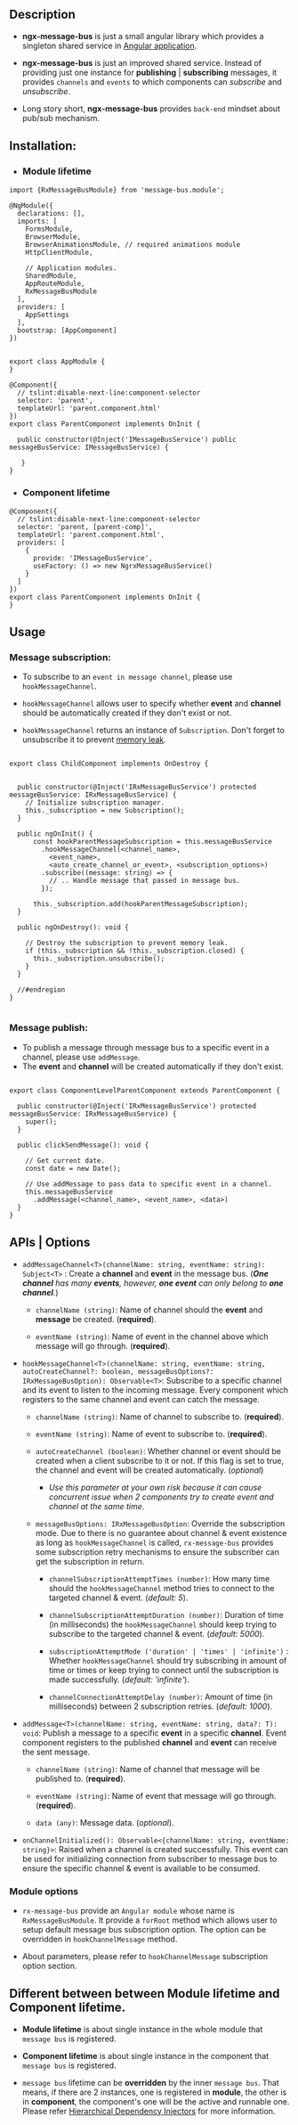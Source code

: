 ## Description

- **ngx-message-bus** is just a small angular library which provides a singleton shared service in [Angular application](https://angular.io/).

- **ngx-message-bus** is just an improved shared service. Instead of providing just one instance for **publishing** | **subscribing** messages, it provides `channels` and `events` to which components can _subscribe_ and _unsubscribe_. 

- Long story short, **ngx-message-bus** provides `back-end` mindset about pub/sub mechanism.



## Installation:

- ### Module lifetime

```
import {RxMessageBusModule} from 'message-bus.module';

@NgModule({
  declarations: [],
  imports: [
    FormsModule,
    BrowserModule,
    BrowserAnimationsModule, // required animations module
    HttpClientModule,

    // Application modules.
    SharedModule,
    AppRouteModule,
    RxMessageBusModule
  ],
  providers: [
    AppSettings
  ],
  bootstrap: [AppComponent]
})


export class AppModule {
}
```

```
@Component({
  // tslint:disable-next-line:component-selector
  selector: 'parent',
  templateUrl: 'parent.component.html'
})
export class ParentComponent implements OnInit {

  public constructor(@Inject('IMessageBusService') public messageBusService: IMessageBusService) {
  
   }
}
```

- ### Component lifetime

```
@Component({
  // tslint:disable-next-line:component-selector
  selector: 'parent, [parent-comp]',
  templateUrl: 'parent.component.html',
  providers: [
    {
      provide: 'IMessageBusService',
      useFactory: () => new NgrxMessageBusService()
    }
  ]
})
export class ParentComponent implements OnInit {
}
```

## Usage

### Message subscription:

- To subscribe to an `event in message channel`, please use `hookMessageChannel`.

- `hookMessageChannel` allows user to specify whether **event** and **channel** should be automatically created if they don't exist or not.

- `hookMessageChannel` returns an instance of `Subscription`. Don't forget to unsubscribe it to prevent [memory leak](https://itnext.io/angular-rxjs-detecting-memory-leaks-bdd312a070a0).

```

export class ChildComponent implements OnDestroy {


  public constructor(@Inject('IRxMessageBusService') protected messageBusService: IRxMessageBusService) {
    // Initialize subscription manager.
    this._subscription = new Subscription();
  }
  
  public ngOnInit() {
      const hookParentMessageSubscription = this.messageBusService
        .hookMessageChannel(<channel_name>,
          <event_name>,
          <auto_create_channel_or_event>, <subscription_options>)
        .subscribe((message: string) => {
          // .. Handle message that passed in message bus.
        });
  
      this._subscription.add(hookParentMessageSubscription);
  }
  
  public ngOnDestroy(): void {

    // Destroy the subscription to prevent memory leak.
    if (this._subscription && !this._subscription.closed) {
      this._subscription.unsubscribe();
    }
  }

  //#endregion
}
        
```

### Message publish:

- To publish a message through message bus to a specific event in a channel, please use `addMessage`.
- The **event** and **channel** will be created automatically if they don't exist.

```

export class ComponentLevelParentComponent extends ParentComponent {

  public constructor(@Inject('IRxMessageBusService') protected messageBusService: IRxMessageBusService) {
    super();
  }
  
  public clickSendMessage(): void {
  
    // Get current date.
    const date = new Date();

    // Use addMessage to pass data to specific event in a channel.
    this.messageBusService
      .addMessage(<channel_name>, <event_name>, <data>)
  }
}

```

## APIs | Options

- `addMessageChannel<T>(channelName: string, eventName: string): Subject<T>` : Create a **channel** and **event** in the message bus. (_**One channel** has many **events**, however, **one event** can only belong to **one channel**._)

  - `channelName (string)`: Name of channel should the **event** and **message** be created. (**required**).
  
  - `eventName (string)`: Name of event in the channel above which message will go through. (**required**).
  
- `hookMessageChannel<T>(channelName: string, eventName: string, autoCreateChannel?: boolean, messageBusOptions?: IRxMessageBusOption): Observable<T>`: Subscribe to a specific channel and its event to listen to the incoming message. Every component which registers to the same channel and event can catch the message.

  - `channelName (string)`: Name of channel to subscribe to. (**required**).

  - `eventName (string)`: Name of event to subscribe to. (**required**).
  
  - `autoCreateChannel (boolean)`: Whether channel or event should be created when a client subscribe to it or not. If this flag is set to true, the channel and event will be created automatically. (*optional*)
      - *Use this parameter at your own risk because it can cause concurrent issue when 2 components try to create event and channel at the same time*.


  - `messageBusOptions: IRxMessageBusOption`: Override the subscription mode. Due to there is no guarantee about channel & event existence as long as `hookMessageChannel` is called, `rx-message-bus` provides some subscription retry mechanisms to ensure the subscriber can get the subscription in return.  
  
    - `channelSubscriptionAttemptTimes (number)`: How many time should the `hookMessageChannel` method tries to connect to the targeted channel & event. (*default: 5*).
    
    - `channelSubscriptionAttemptDuration (number)`: Duration of time (in milliseconds) the `hookMessageChannel` should keep trying to subscribe to the targeted channel & event. (*default: 5000*).
    
    - `subscriptionAttemptMode ('duration' | 'times' | 'infinite')` : Whether `hookMessageChannel` should try subscribing in amount of time or times or keep trying to connect until the subscription is made successfully. (*default: 'infinite'*).
    
    - `channelConnectionAttemptDelay (number)`: Amount of time (in milliseconds) between 2 subscription retries. (*default: 1000*).
    
- `addMessage<T>(channelName: string, eventName: string, data?: T): void`: Publish a message to a specific **event** in a specific **channel**. Event component registers to the published **channel** and **event** can receive the sent message.

  - `channelName (string)`: Name of channel that message will be published to. (**required**).
  
  - `eventName (string)`: Name of event that message will go through. (**required**).
  
  - `data (any)`: Message data. (*optional*).

- `onChannelInitialized(): Observable<{channelName: string, eventName: string}>`: Raised when a channel is created successfully. This event can be used for initializing connection from subscriber to message bus to ensure the specific channel & event is available to be consumed.

### Module options

- `rx-message-bus` provide an `Angular module` whose name is `RxMessageBusModule`. It provide a `forRoot` method which allows user to setup default message bus subscription option. The option can be overridden in `hookChannelMessage` method.

- About parameters, please refer to `hookChannelMessage` subscription option section.



## Different between between **Module lifetime** and **Component lifetime**.

- **Module lifetime** is about single instance in the whole module that `message bus` is registered.

- **Component lifetime** is about single instance in the component that `message bus` is registered.

- `message bus` lifetime can be **overridden**  by the inner `message bus`. That means, if there are 2 instances, one is registered in **module**, the other is in **component**, the component's one will be the active and runnable one. Please refer [Hierarchical Dependency Injectors](https://angular.io/guide/hierarchical-dependency-injection) for more information.






